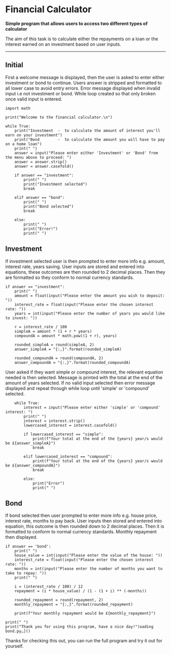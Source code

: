 # Financial Calculator
**Simple program that allows users to access two different types of calculator**

The aim of this task is to calculate either the repayments on a loan or the interest earned on an investment based on user inputs. 

---
## Initial

First a welcome message is displayed, then the user is asked to enter either investment or bond to continue.
Users answer is stripped and formatted to all lower case to avoid entry errors.
Error message displayed when invalid input i.e not investment or bond.
While loop created so that only broken once valid input is entered.

    import math

    print("Welcome to the financial calculator.\n")

    while True:
        print("Investment  -  to calculate the amount of interest you'll earn on your investment")
        print("Bond        -  to calculate the amount you will have to pay on a home loan")
        print(" ")
        answer = input("Please enter either 'Investment' or 'Bond' from the menu above to proceed: ")
        answer = answer.strip()
        answer = answer.casefold()
    
        if answer == "investment": 
            print(" ")
            print("Investment selected")
            break

        elif answer == "bond":
            print(" ")
            print("Bond selected")
            break
            
        else: 
            print(" ")
            print("Error!")
            print(" ")

## Investment

If investment selected user is then prompted to enter more info e.g. amount, interest rate, years saving.
User inputs are stored and entered into equations, these outcomes are then rounded to 2 decimal places. 
Then they are formatted so they conform to normal currency standards.

    if answer == "investment":
        print(" ")
        amount = float(input("Please enter the amount you wish to deposit: "))
        interest_rate = float(input("Please enter the chosen interest rate: "))
        years = int(input("Please enter the number of years you would like to invest: "))

        r = interest_rate / 100
        simpleA = amount * (1 + r * years)
        compoundA = amount * math.pow((1 + r), years)

        rounded_simpleA = round(simpleA, 2)
        answer_simpleA = "{:,}".format(rounded_simpleA)

        rounded_compoundA = round(compoundA, 2)
        answer_compoundA = "{:,}".format(rounded_compoundA)

User asked if they want simple or compound interest, the relevant equation needed is then selected.
Message is printed with the total at the end of the amount of years selected.
If no valid input selected then error message displayed and repeat through while loop until 'simple' or 'compound' selected.
       
        while True:
            interest = input("Please enter either 'simple' or 'compound' interest: ")
            print(" ")
            interest = interest.strip()
            lowercased_interest = interest.casefold()

            if lowercased_interest == "simple":
                print(f"Your total at the end of the {years} year/s would be £{answer_simpleA}")
                break

            elif lowercased_interest == "compound":
                print(f"Your total at the end of the {years} year/s would be £{answer_compoundA}")
                break

            else:
                print("Error")
                print(" ")

## Bond

If bond selected then user prompted to enter more info e.g. house price, interest rate, months to pay back.
User inputs then stored and entered into equation, this outcome is then rounded down to 2 decimal places.
Then it is formatted to conform to normal currency standards. 
Monthly repayment then displayed. 

    if answer == 'bond':
        print(" ")
        house_value = int(input("Please enter the value of the house: "))
        interest_rate = float(input("Please enter the chosen interest rate: "))
        months = int(input("Please enter the number of months you want to take to repay: "))
        print(" ")

        i = (interest_rate / 100) / 12
        repayment = (i * house_value) / (1 - (1 + i) ** (-months))

        rounded_repayment = round(repayment, 2)
        monthly_repayment = "{:,}".format(rounded_repayment)

        print(f"Your monthly repayment would be £{monthly_repayment}")

    print(" ")
    print("Thank you for using this program, have a nice day!")oading bond.py…]()

Thanks for checking this out, you can run the full program and try it out for yourself.
